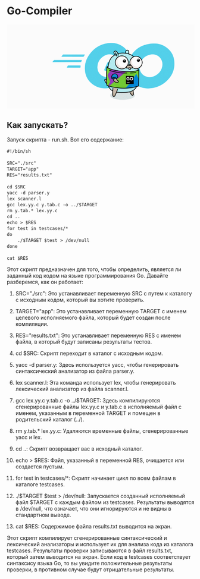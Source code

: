# Go-Compiler
![gif](https://github.com/TerreDHermes/TerreDHermes/blob/main/assets/Go.gif)

## Как запускать?
Запуск скрипта  - run.sh. Вот его содержание:
```
#!/bin/sh

SRC="./src"
TARGET="app"
RES="results.txt"

cd $SRC
yacc -d parser.y 
lex scanner.l
gcc lex.yy.c y.tab.c -o ../$TARGET
rm y.tab.* lex.yy.c
cd ..
echo > $RES
for test in testcases/*
do
    ./$TARGET $test > /dev/null
done

cat $RES
```

Этот скрипт предназначен для того, чтобы определить, является ли заданный код кодом на языке программирования Go. Давайте разберемся, как он работает:

1. SRC="./src": Это устанавливает переменную SRC с путем к каталогу с исходным кодом, который вы хотите проверить.

2. TARGET="app": Это устанавливает переменную TARGET с именем целевого исполняемого файла, который будет создан после компиляции.

3. RES="results.txt": Это устанавливает переменную RES с именем файла, в который будут записаны результаты тестов.

4. cd $SRC: Скрипт переходит в каталог с исходным кодом.

5. yacc -d parser.y: Здесь используется yacc, чтобы генерировать синтаксический анализатор из файла parser.y.

6. lex scanner.l: Эта команда использует lex, чтобы генерировать лексический анализатор из файла scanner.l.

7. gcc lex.yy.c y.tab.c -o ../$TARGET: Здесь компилируются сгенерированные файлы lex.yy.c и y.tab.c в исполняемый файл с именем, указанным в переменной TARGET и помещен в родительский каталог (../).

8. rm y.tab.* lex.yy.c: Удаляются временные файлы, сгенерированные yacc и lex.

9. cd ..: Скрипт возвращает вас в исходный каталог.

10. echo > $RES: Файл, указанный в переменной RES, очищается или создается пустым.

11. for test in testcases/*: Скрипт начинает цикл по всем файлам в каталоге testcases.

12. ./$TARGET $test > /dev/null: Запускается созданный исполняемый файл $TARGET с каждым файлом из testcases. Результаты выводятся в /dev/null, что означает, что они игнорируются и не видны в стандартном выводе.

13. cat $RES: Содержимое файла results.txt выводится на экран.

Этот скрипт компилирует сгенерированные синтаксический и лексический анализаторы и использует их для анализа кода из каталога testcases. Результаты проверки записываются в файл results.txt, который затем выводится на экран. Если код в testcases соответствует синтаксису языка Go, то вы увидите положительные результаты проверки, в противном случае будут отрицательные результаты.
